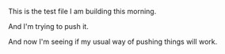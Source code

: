 This is the test file I am building this morning.

And I'm trying to push it.

And now I'm seeing if my usual way of pushing things will work.
